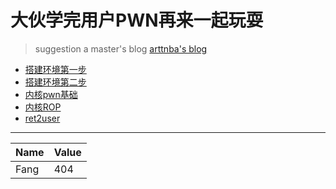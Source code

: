 # 大伙学完用户PWN再来一起玩耍
> suggestion a master's blog
> [arttnba's blog](http://arttnba3.cn/)
+ [搭建环境第一步](./环境搭建0x00.md)
+ [搭建环境第二步](./环境搭建0x01.md)
+ [内核pwn基础](./基础知识.md)
+ [内核ROP](./ROP_kernel)
+ [ret2user](./ret2user)
---

|Name|Value|
|--|--|
|Fang|404|
